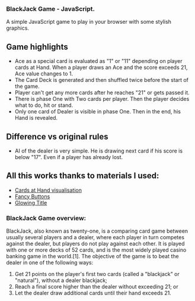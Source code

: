 ### BlackJack Game - JavaScript.

 A simple JavaScript game to play in your browser with some stylish graphics.



## Game highlights

* Ace as a special card is evaluated as "1" or "11" depending on player cards at Hand. When a player draws an Ace and the score exceeds 21, Ace value changes to 1.
* The Card Deck is generated and then shuffled twice before the start of the game.
* Player can't get any more cards after he reaches "21" or gets passed it.
* There is phase One with Two cards per player. Then the  player decides what to do, hit or stand.
* Only one card of Dealer is visible in phase One. Then in the end, his Hand is revealed.

## Difference vs original rules

* AI of the dealer is very simple. He is drawing next card if his score is below "17". Even if a player has already lost.

## All this works thanks to materials I used:

* [Cards at Hand visualisation](http://thecodeplayer.com/walkthrough/make-an-accordian-style-slider-in-css3)
* [Fancy Buttons](http://cssdeck.com/labs/fancy-3d-button?utm_source=bypeople)
* [Glowing Title](http://enjoycss.com/gallery/text_effects/39#)

### BlackJack Game overview:

BlackJack, also known as twenty-one, is a comparing card game between usually several players and a dealer, where each player in turn competes against the dealer, but players do not play against each other. It is played with one or more decks of 52 cards, and is the most widely played casino banking game in the world.[1]. The objective of the game is to beat the dealer in one of the following ways:

   1. Get 21 points on the player's first two cards (called a "blackjack" or "natural"), without a dealer blackjack;
   2. Reach a final score higher than the dealer without exceeding 21; or
   3. Let the dealer draw additional cards until their hand exceeds 21.
